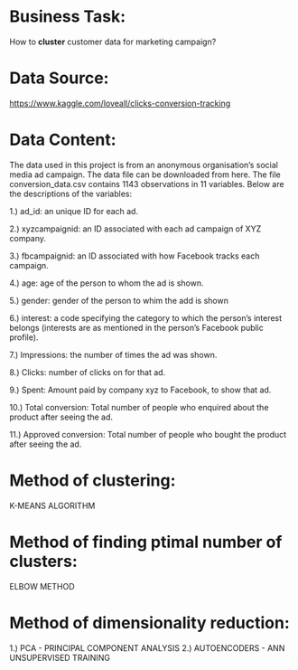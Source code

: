 # Business Task:

How to **cluster** customer data for marketing campaign?

# Data Source:

https://www.kaggle.com/loveall/clicks-conversion-tracking

# Data Content:

The data used in this project is from an anonymous organisation’s social media ad campaign. The data file can be downloaded from here. The file conversion_data.csv contains 1143 observations in 11 variables. Below are the descriptions of the variables:

1.) ad_id: an unique ID for each ad.

2.) xyzcampaignid: an ID associated with each ad campaign of XYZ company.

3.) fbcampaignid: an ID associated with how Facebook tracks each campaign.

4.) age: age of the person to whom the ad is shown.

5.) gender: gender of the person to whim the add is shown

6.) interest: a code specifying the category to which the person’s interest belongs (interests are as mentioned in the person’s Facebook public profile).

7.) Impressions: the number of times the ad was shown.

8.) Clicks: number of clicks on for that ad.

9.) Spent: Amount paid by company xyz to Facebook, to show that ad.

10.) Total conversion: Total number of people who enquired about the product after seeing the ad.

11.) Approved conversion: Total number of people who bought the product after seeing the ad.

# Method of clustering:

K-MEANS ALGORITHM

# Method of finding ptimal number of clusters:

ELBOW METHOD

# Method of dimensionality reduction:

1.) PCA - PRINCIPAL COMPONENT ANALYSIS
2.) AUTOENCODERS - ANN UNSUPERVISED TRAINING
